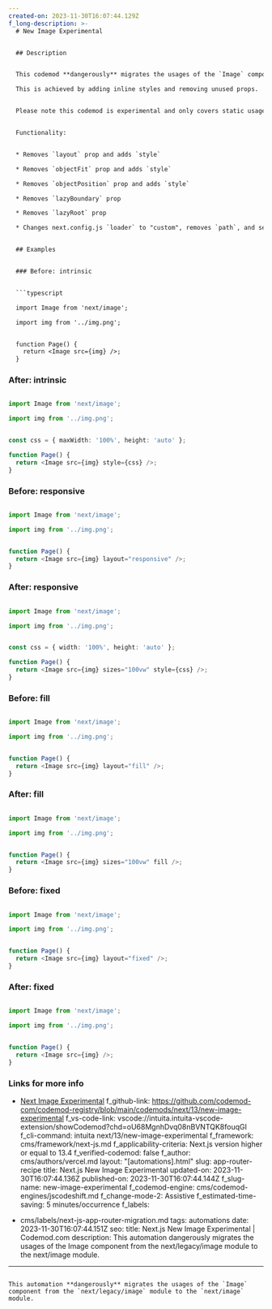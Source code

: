 ```yaml
---
created-on: 2023-11-30T16:07:44.129Z
f_long-description: >-
  # New Image Experimental


  ## Description


  This codemod **dangerously** migrates the usages of the `Image` component from the `next/legacy/image` module to the `next/image` module.

  This is achieved by adding inline styles and removing unused props.


  Please note this codemod is experimental and only covers static usage (such as `<Image src={img} layout="responsive" />`) but not dynamic usage (such as `<Image {...props} />`).


  Functionality:


  * Removes `layout` prop and adds `style`

  * Removes `objectFit` prop and adds `style`

  * Removes `objectPosition` prop and adds `style`

  * Removes `lazyBoundary` prop

  * Removes `lazyRoot` prop

  * Changes next.config.js `loader` to "custom", removes `path`, and sets `loaderFile` to a new file.


  ## Examples


  ### Before: intrinsic


  ```typescript

  import Image from 'next/image';

  import img from '../img.png';


  function Page() {
  	return <Image src={img} />;
  }

  ```


  ### After: intrinsic


  ```typescript

  import Image from 'next/image';

  import img from '../img.png';


  const css = { maxWidth: '100%', height: 'auto' };

  function Page() {
  	return <Image src={img} style={css} />;
  }

  ```


  ### Before: responsive


  ```typescript

  import Image from 'next/image';

  import img from '../img.png';


  function Page() {
  	return <Image src={img} layout="responsive" />;
  }

  ```


  ### After: responsive


  ```typescript

  import Image from 'next/image';

  import img from '../img.png';


  const css = { width: '100%', height: 'auto' };

  function Page() {
  	return <Image src={img} sizes="100vw" style={css} />;
  }

  ```


  ### Before: fill


  ```typescript

  import Image from 'next/image';

  import img from '../img.png';


  function Page() {
  	return <Image src={img} layout="fill" />;
  }

  ```


  ### After: fill


  ```typescript

  import Image from 'next/image';

  import img from '../img.png';


  function Page() {
  	return <Image src={img} sizes="100vw" fill />;
  }

  ```


  ### Before: fixed


  ```typescript

  import Image from 'next/image';

  import img from '../img.png';


  function Page() {
  	return <Image src={img} layout="fixed" />;
  }

  ```


  ### After: fixed


  ```typescript

  import Image from 'next/image';

  import img from '../img.png';


  function Page() {
  	return <Image src={img} />;
  }

  ```


  ### Links for more info


  * [Next Image Experimental](https://nextjs.org/docs/pages/building-your-application/upgrading/codemods#next-image-experimental)
f_github-link: https://github.com/codemod-com/codemod-registry/blob/main/codemods/next/13/new-image-experimental
f_vs-code-link: vscode://intuita.intuita-vscode-extension/showCodemod?chd=oU68MgnhDvq08nBVNTQK8fouqGI
f_cli-command: intuita next/13/new-image-experimental
f_framework: cms/framework/next-js.md
f_applicability-criteria: Next.js version higher or equal to 13.4
f_verified-codemod: false
f_author: cms/authors/vercel.md
layout: "[automations].html"
slug: app-router-recipe
title: Next.js New Image Experimental
updated-on: 2023-11-30T16:07:44.136Z
published-on: 2023-11-30T16:07:44.144Z
f_slug-name: new-image-experimental
f_codemod-engine: cms/codemod-engines/jscodeshift.md
f_change-mode-2: Assistive
f_estimated-time-saving: 5 minutes/occurrence
f_labels:
  - cms/labels/next-js-app-router-migration.md
tags: automations
date: 2023-11-30T16:07:44.151Z
seo:
  title: Next.js New Image Experimental | Codemod.com
  description: This automation dangerously migrates the usages of the Image component
    from the next/legacy/image module to the next/image module.
---
```

This automation **dangerously** migrates the usages of the `Image` component from the `next/legacy/image` module to the `next/image` module.